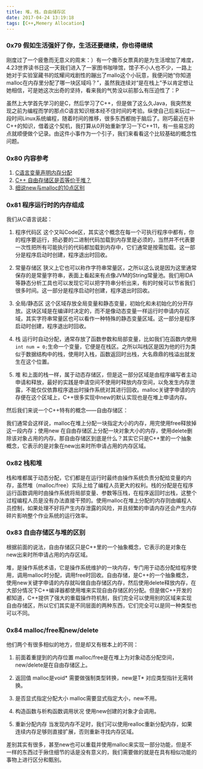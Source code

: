 ```yaml
---
title: 堆，栈，自由储存区
date: 2017-04-24 13:19:18
tags: [C++,Memery Allocation]
---
```


### 0x79 假如生活强奸了你，生活还要继续，你也得继续
刚度过了一个疲惫而无意义的周末：）有一个撒币女票真的是为生活增加了难度，4.23世界读书日这一天我们进入了一家图书咖啡馆，馆子不小人也不少，一路上她对于实验室藏书的炫耀间戏剧性的蹦出了mallo这个小玩意，我便问她“你知道malloc在内存里分配了哪一块区域吗？”，虽然我连续对“是在栈上”予以肯定想让她相信，可是她这次出奇的坚持，看来我的气势没以前那么有压迫性了：P

虽然上大学首先学习的是C，然后学习了C++，但是做了这么久Java，我突然发现之前为编程而学的那点C语言知识根本经不住时间的考验。纵使自己后来玩过一段时间Linux系统编程，随着时间的推移，很多东西都抛于脑后了。刚巧最近在补C++的知识，借着这个契机，我打算从0开始重新学习一下C++11，有一些易忘的点就顺便做个记录。由这件小事作为一个引子，我们来看看这个比较基础的概念性问题。

### 0x80 内容参考
1. [C语言变量声明内存分配]("http://www.cnblogs.com/emanlee/archive/2009/04/12/1434278.html")
2. [C++ 自由存储区是否等价于堆？]("http://www.cnblogs.com/QG-whz/p/5060894.html")
3. [细说new与malloc的10点区别]("http://www.cnblogs.com/QG-whz/p/5140930.html")


### 0x81 程序运行时的内存组成
我们从C语言说起：
1. 程序代码区
    这个又叫Code区，其实这个概念在每一个可执行程序中都有，你的程序要运行，把必要的二进制代码加载到内存里是必须的，当然并不代表要一次性把所有可能执行的代码都加载到内存中，它们通常是按需加载。这一部分是程序启动时创建，程序退出时回收。

2. 常量存储区
    狭义上它也可以称作字符串常量区，之所以这么说是因为这里通常保存的是常量字符串，表面上看起来有点像JVM的String常量池。我们用IDA等静态分析工具也可以发现它可以把字符串分析出来，有的时候可以节省我们很多时间。这一部分是程序启动时创建，程序退出时回收。

3. 全局/静态区
    这个区域存放全局变量和静态变量，初始化和未初始化的分开存放。这块区域是在编译时决定的，而不是像动态变量一样运行时申请内存区域，其实字符串常量区也可以看作一种特殊的静态变量区域。这一部分是程序启动时创建，程序退出时回收。

4. 栈
    运行时自动分配，通常存放了函数参数和局部变量，比如我们在函数内使用`int num = 0;`生命一个变量，它便是在栈区。之所以叫栈区是因为他的行为类似于数据结构中的栈，使用时入栈，函数返回时出栈，大名鼎鼎的栈溢出就发生在这个位置。

5. 堆
    和上面的栈一样，属于动态存储区，但是这一部分区域是由程序编写者主动申请和释放，最好的实践是申请空间不使用时释放内存空间，以免发生内存泄露，不能仅仅依靠程序退出时操作系统对其进行回收。malloc关键字申请的内存便在这个区域上，C++很多实现中new的默认实现也是在堆上申请内存。

然后我们来说一个C++特有的概念——自由存储区：

我们通常会这样说，malloc在堆上分配一块指定大小的内存，用完使用free释放掉这一段内存；使用new 在自由存储区上分配一块对象大小的内存，使用delete删除该对象占用的内存。那自由存储区到底是什么？其实它只是C++里的一个抽象概念，它表示的是对象在new出来时所申请占用的内存区域。

### 0x82 栈和堆
栈和堆都属于动态分配，它们都是在运行时最终由操作系统负责分配给变量的内存，虽然堆（malloc/free）实际上给了编程人员更大的权利。栈的分配是在程序运行函数调用时由操作系统将局部变量、参数等压栈，在程序返回时出栈，这整个过程编程人员是没有办法直接干预的。使用malloc在堆上分配的内存则由编程人员控制，如果处理不好将产生内存泄露的风险，并且频繁的申请内存还会产生内存碎片影响整个作业系统的运行效率。

### 0x83 自由存储区与堆的区别
根据前面的说法，自由存储区只是C++里的一个抽象概念，它表示的是对象在new出来时所申请占用的内存区域。

堆，是操作系统术语，它是操作系统维护的一块内存，专门用于动态分配给程序使用，调用malloc时分配，调用free时回收。自由存储，是C++的一个抽象概念，使用new关键字申请的内存就叫做自由存储区内存，然后使用delete释放内存，在大部分情况下C++编译器都使用堆来实现自由存储区的分配。但是做C++开发的都知道，C++提供了强大的重载操作符机制，我们完全可以使用别的区域来实现自由存储区，所以它们其实是不同层面的两种东西，它们完全可以是同一种类型也可以不同。

### 0x84 malloc/free和new/delete
他们两个有很多相似的地方，但是却又有根本上的不同：
1. 前面着重提到的内存位置
    malloc/free是在堆上为对象动态分配空间，new/delete是在自由存储区上。

2. 返回值
    malloc是void* 需要做强制类型转换，new是T* 对应类型指针无需转换。

3. 是否显式指定分配大小
    malloc需要显式指定大小，new不用。

4. 构造函数与析构函数调用状况
    使用new创建的对象才会调用。

5. 重新分配内存
    当发现内存不足时，我们可以使用realloc重新分配内存，如果连续内存足够则直接扩展，否则重新寻找内存区域。

差别其实有很多，甚至new也可以重载并使用malloc来实现一部分功能，但是不一样的东西过于揪住细节的话是没有意义的，我们需要做的就是在具有相似功能的事物上进行区分和甄别。
